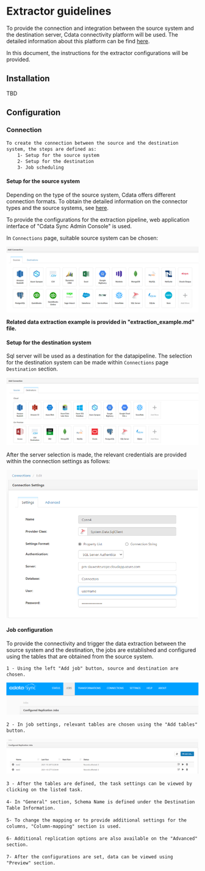 # Extractor guidelines

To provide the connection and integration between the source system and the destination server, Cdata connectivity platform will be used. The detailed information about this platform can be find [here](https://www.cdata.com/solutions/connectivity/).

In this document, the instructions for the extractor configurations will be provided.

## Installation

TBD

## Configuration

### Connection

    To create the connection between the source and the destination system, the steps are defined as:
        1- Setup for the source system
        2- Setup for the destination
        3- Job scheduling

#### Setup for the source system

Depending on the type of the source system, Cdata offers different connection formats. To obtain the detailed information on the connector types and the source systems, see [here](https://www.cdata.com/drivers/).

To provide the configurations for the extraction pipeline, web application interface of "Cdata Sync Admin Console" is used.

In `Connections` page, suitable source system can be chosen:

![source](images/source.png)

**Related data extraction example is provided in "extraction_example.md" file.**

#### Setup for the destination system

Sql server will be used as a destination for the datapipeline. The selection for the destination system can be made within `Connections` page `Destination` section.

![destination2](images/destination2.png)

After the server selection is made, the relevant credentials are provided within the connection settings as follows:

![destination](images/destination.png)

#### Job configuration

To provide the connectivity and trigger the data extraction between the source system and the destination, the jobs are established and configured using the tables that are obtained from the source system.

    1 - Using the left "Add job" button, source and destination are chosen.
![job1](images/jobs1.png)

    2 - In job settings, relevant tables are chosen using the "Add tables" button.
![job2](images/jobs2.png)

    3 - After the tables are defined, the task settings can be viewed by clicking on the listed task.

    4- In "General" section, Schema Name is defined under the Destination Table Information.

    5- To change the mapping or to provide additional settings for the columns, "Column-mapping" section is used.

    6- Additional replication options are also available on the "Advanced" section.
    
    7- After the configurations are set, data can be viewed using "Preview" section.
